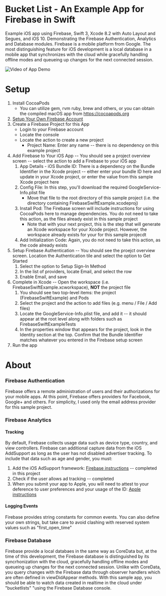 # Bucket List - An Example App for Firebase in Swift
Example iOS app using Firebase, Swift 3, Xcode 8.2 with Auto Layout and Segues, and iOS 10. Demonstrating the Firebase Authentication, Analytics and Database modules. Firebase is a mobile platform from Google. The most distinguishing feature for iOS development is a local database in a mobile app that synchronizes with the cloud while gracefully handling offline modes and queueing up changes for the next connected session.

![Video of App Demo](https://raw.githubusercontent.com/jeffcollier/FirebaseSwiftExample/master/FirebaseSwiftExample/Images/FirebaseSwiftExampleSignIn.gif)

# Setup
1. Install CocoaPods
    * You can utilize gem, rvm ruby, brew and others, or you can obtain the compiled macOS app from https://cocoapods.org
2. [Setup Your Own Firebase Account](https://firebase.google.com)
3. Create a Firebase Project for this App
    * Login to your Firebase account
    * Locate the console
    * Locate the action to create a new project
        * Project Name: Enter any name -- there is no dependency on this example project
4. Add Firebase to Your iOS App -- You should see a project overview screen -- select the action to add a Firebase to your iOS app
    1. App Details - iOS Bundle ID: There is a dependency on the Bundle Identifier in the Xcode project -- either enter your bundle ID here and update in your Xcode project, or enter the value from this sample Xcode project here
    2. Config File: In this step, you'll download the required GoogleService-Info.plist file
        * Move that file to the root directory of this sample project (i.e. the directory containing FirebaseSwiftExample.xcodeproj)
    3. Install Pod: The Firebase screen will include instructions for using CocoaPods here to manage dependencies. You do not need to take this action, as the files already exist in this sample project
        * Note that with your next project, this is the step that will generate an Xcode workspace for your Xcode project. However, the workspace already exists for your for this sample projecdt
    4. Add Initialization Code: Again, you do not need to take this action, as the code already exists
5. Setup Firebase Authentication -- You should see the proejct overview screen. Location the Authentication tile and select the option to Get Started
    1. Select the option to Setup Sign-In Method
    2. In the list of providers, locate Email, and select the row
    3. Enable Email, and save
6. Complete in Xcode -- Open the workspace (i.e. FirebaseSwiftExample.xcworkspace), **NOT** the project file
    1. You should see two top-level items: the project (FirebaseSwiftExample) and Pods
    2. Select the project and the action to add files (e.g. menu / File / Add files)
    3. Locate the GoogleService-Info.plist file, and add it -- it should appear at the root level along with folders such as FirebaseSwiftExampleTests
    4. In the properties window that appears for the project, look in the Identity section at the top. Confirm that the Bundle Identifier matches whatever you entered in the Firebase setup screen
7. Run the app

# About

### Firebase Authentication
Firebase offers a remote administration of users and their authorizations for your mobile apps. At this point, Firebase offers providers for Facebook, Google+ and others. For simplicity, I used only the email address provider for this sample project. 

### Firebase Analytics
#### Tracking
By default, Firebase collects usage data such as device type, country, and view controllers. Firebase can additional capture data from the iOS AddSupport as long as the user has not disabled advertiser tracking. To include that data such as age and gender, you must:
1. Add the iOS AdSupport framework: [Firebase instructions](https://firebase.google.com/support/guides/analytics-adsupport) -- completed in this project
2. Check if the user allows ad tracking -- completed
3. When you submit your app to Apple, you will need to attest to your deference to user preferences and your usage of the ID: [Apple instructions](https://developer.apple.com/library/content/documentation/LanguagesUtilities/Conceptual/iTunesConnect_Guide/Chapters/SubmittingTheApp.html#//apple_ref/doc/uid/TP40011225-CH33-SW8)

#### Logging Events
Firebase provides string constants for common events. You can also define your own strings, but take care to avoid clashing with reserved system values such as "first_open_time"

### Firebase Database
Firebase provide a local databaes in the same way as CoreData but, at the time of this development, the Firebase database is distinguished by its syncrhonization with the cloud, gracefully handling offline modes and queueing up changes for the next connected session. Unlike with CoreData, you query changes with the Firebase data through observer handlers which are often defined in viewDidAppear methods. With this sample app, you should be able to watch data created in realtime in the cloud under "bucketlists" "using the Firebase Database console.  

